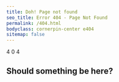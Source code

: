 ```yaml
---
title: Doh! Page not found
seo_title: Error 404 - Page Not Found
permalink: /404.html
bodyclass: cornerpin-center e404
sitemap: false
---
```


<div class='middle'>
    <div class='h1 ubuntu'>
        <span class='zbounce'>4</span>
        <span class='zdrop2'>0</span>
        <span class='zbounce3'>4</span>
    </div>
    <h2 class='center vpad20 zbounce2'>
        Should something be here?
    </h2>
</div>
